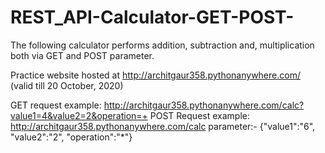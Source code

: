 # REST_API-Calculator-GET-POST-
The following calculator performs addition, subtraction and, multiplication both via GET and POST parameter.

Practice website hosted at http://architgaur358.pythonanywhere.com/ (valid till 20 October, 2020)

GET request example: http://architgaur358.pythonanywhere.com/calc?value1=4&value2=2&operation=+
POST Request example: http://architgaur358.pythonanywhere.com/calc
parameter:- {"value1":"6", "value2":"2", "operation":"*"}

